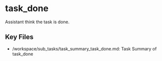 # task_done

Assistant think the task is done.  

 ## Key Files

- /workspace/sub_tasks/task_summary_task_done.md: Task Summary of task_done
